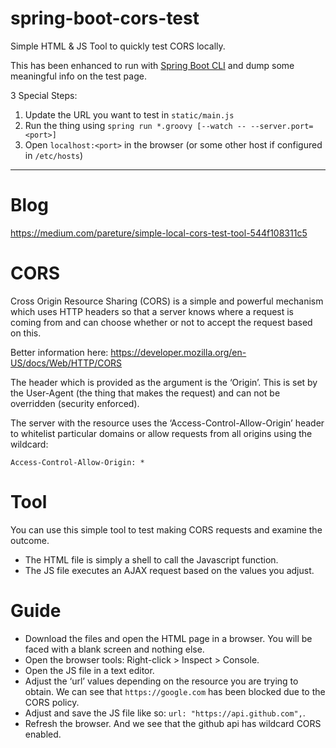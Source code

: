 # spring-boot-cors-test
Simple HTML & JS Tool to quickly test CORS locally.

This has been enhanced to run with [Spring Boot CLI](https://docs.spring.io/spring-boot/docs/current-SNAPSHOT/reference/htmlsingle/#cli) and dump some meaningful info on the test page.

3 Special Steps:
1. Update the URL you want to test in `static/main.js`
2. Run the thing using `spring run *.groovy [--watch -- --server.port=<port>]`
3. Open `localhost:<port>` in the browser (or some other host if configured in `/etc/hosts`)

----

# Blog
https://medium.com/pareture/simple-local-cors-test-tool-544f108311c5


# CORS
Cross Origin Resource Sharing (CORS) is a simple and powerful mechanism which uses HTTP headers so that a server knows where a request is coming from and can choose whether or not to accept the request based on this.

Better information here:
https://developer.mozilla.org/en-US/docs/Web/HTTP/CORS

The header which is provided as the argument is the ‘Origin’. This is set by the User-Agent (the thing that makes the request) and can not be overridden (security enforced).

The server with the resource uses the ‘Access-Control-Allow-Origin’ header to whitelist particular domains or allow requests from all origins using the wildcard:

```
Access-Control-Allow-Origin: *
```

# Tool
You can use this simple tool to test making CORS requests and examine the outcome.

* The HTML file is simply a shell to call the Javascript function.
* The JS file executes an AJAX request based on the values you adjust.


# Guide
* Download the files and open the HTML page in a browser. You will be faced with a blank screen and nothing else.
* Open the browser tools: Right-click > Inspect > Console.
* Open the JS file in a text editor.
* Adjust the ‘url’ values depending on the resource you are trying to obtain. We can see that `https://google.com` has been blocked due to the CORS policy.
* Adjust and save the JS file like so: `url: "https://api.github.com",`.
* Refresh the browser. And we see that the github api has wildcard CORS enabled.

